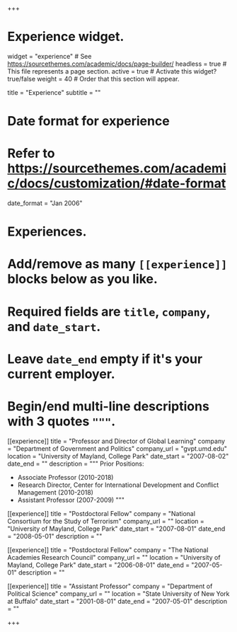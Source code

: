 +++
# Experience widget.
widget = "experience"  # See https://sourcethemes.com/academic/docs/page-builder/
headless = true  # This file represents a page section.
active = true  # Activate this widget? true/false
weight = 40  # Order that this section will appear.

title = "Experience"
subtitle = ""

# Date format for experience
#   Refer to https://sourcethemes.com/academic/docs/customization/#date-format
date_format = "Jan 2006"

# Experiences.
#   Add/remove as many `[[experience]]` blocks below as you like.
#   Required fields are `title`, `company`, and `date_start`.
#   Leave `date_end` empty if it's your current employer.
#   Begin/end multi-line descriptions with 3 quotes `"""`.
[[experience]]
  title = "Professor and Director of Global Learning"
  company = "Department of Government and Politics"
  company_url = "gvpt.umd.edu"
  location = "University of Mayland, College Park"
  date_start = "2007-08-02"
  date_end = ""
  description = """
  Prior Positions:
  
  * Associate Professor (2010-2018)
  * Research Director, Center for International Development and Conflict Management (2010-2018)
  * Assistant Professor (2007-2009)
  """
  
  [[experience]]
   title = "Postdoctoral Fellow"
  company = "National Consortium for the Study of Terrorism"
  company_url = ""
  location = "University of Mayland, College Park"
  date_start = "2007-08-01"
  date_end = "2008-05-01"
  description = ""
  
[[experience]]
  title = "Postdoctoral Fellow"
  company = "The National Academies Research Council"
  company_url = ""
  location = "University of Mayland, College Park"
  date_start = "2006-08-01"
  date_end = "2007-05-01"
  description = ""
  
 [[experience]]
  title = "Assistant Professor"
  company = "Department of Political Science"
  company_url = ""
  location = "State University of New York at Buffalo"
  date_start = "2001-08-01"
  date_end = "2007-05-01"
  description = ""



+++
